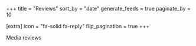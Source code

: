 +++
title = "Reviews"
sort_by = "date"
generate_feeds = true
paginate_by = 10

[extra]
icon = "fa-solid fa-reply"
flip_pagination = true
+++

Media reviews